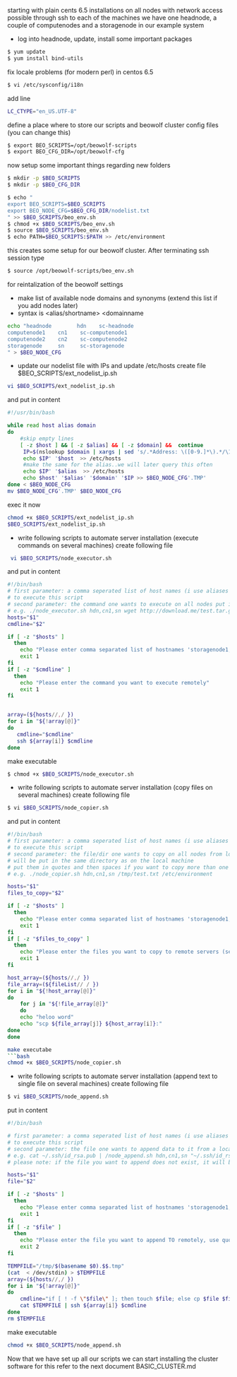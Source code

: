starting with plain cents 6.5 installations on all nodes with network access possible through ssh to each of the machines
we have one headnode, a couple of computenodes and a storagenode in our example system


* log into headnode, update, install some important packages
```bash
$ yum update
$ yum install bind-utils
```
fix locale problems (for modern perl) in centos 6.5
```bash
$ vi /etc/sysconfig/i18n
```
add line
```bash
LC_CTYPE="en_US.UTF-8"
```

define a place where to store our scripts and beowolf cluster config files (you can change this)
```bash
$ export BEO_SCRIPTS=/opt/beowolf-scripts
$ export BEO_CFG_DIR=/opt/beowolf-cfg
```

now setup some important things regarding new folders
```bash
$ mkdir -p $BEO_SCRIPTS
$ mkdir -p $BEO_CFG_DIR

$ echo "
export BEO_SCRIPTS=$BEO_SCRIPTS
export BEO_NODE_CFG=$BEO_CFG_DIR/nodelist.txt
" >> $BEO_SCRIPTS/beo_env.sh
$ chmod +x $BEO_SCRIPTS/beo_env.sh
$ source $BEO_SCRIPTS/beo_env.sh
$ echo PATH=$BEO_SCRIPTS:$PATH >> /etc/environment
```

this creates some setup for our beowolf cluster.
After terminating ssh session type
```bash
$ source /opt/beowolf-scripts/beo_env.sh
```
for reintalization of the beowolf settings

* make list of available node domains and synonyms (extend this list if you add nodes later)
* syntax is <hostname> <alias/shortname> <domainname
	
```bash
echo "headnode        hdn    sc-headnode  
computenode1    cn1    sc-computenode1
computenode2    cn2    sc-computenode2
storagenode     sn     sc-storagenode
" > $BEO_NODE_CFG
```

* update our nodelist file with IPs and update /etc/hosts
create file $BEO_SCRIPTS/ext_nodelist_ip.sh 

```bash
vi $BEO_SCRIPTS/ext_nodelist_ip.sh
```

and put in content
```bash
#!/usr/bin/bash

while read host alias domain
do
    #skip empty lines
    [ -z $host ] && [ -z $alias] && [ -z $domain] &&  continue
     IP=$(nslookup $domain | xargs | sed 's/.*Address: \([0-9.]*\).*/\1/g')
     echo $IP' '$host  >> /etc/hosts
     #make the same for the alias..we will later query this often
     echo $IP' '$alias  >> /etc/hosts
     echo $host' '$alias' '$domain' '$IP >> $BEO_NODE_CFG'.TMP'
done < $BEO_NODE_CFG
mv $BEO_NODE_CFG'.TMP' $BEO_NODE_CFG
```
exec it now
```bash
chmod +x $BEO_SCRIPTS/ext_nodelist_ip.sh
$BEO_SCRIPTS/ext_nodelist_ip.sh 
```

* write following scripts to automate server installation (execute commands on several machines)
 create following file 
 
```bash
 vi $BEO_SCRIPTS/node_executor.sh
```
and put in content
```bash
#!/bin/bash
# first parameter: a comma seperated list of host names (i use aliases for this)
# to execute this script
# second parameter: the command one wants to execute on all nodes put into quotes
# e.g. ./node_executor.sh hdn,cn1,sn wget http://download.me/test.tar.gz -C /tmp
hosts="$1"
cmdline="$2"

if [ -z "$hosts" ]
  then
    echo "Please enter comma separated list of hostnames 'storagenode1,storagenode2'"
    exit 1
fi
if [ -z "$cmdline" ]
  then
    echo "Please enter the command you want to execute remotely"
    exit 1
fi


array=(${hosts//,/ })
for i in "${!array[@]}"
do
   cmdline="$cmdline"
   ssh ${array[i]} $cmdline
done
```
make executable
```bash
$ chmod +x $BEO_SCRIPTS/node_executor.sh
```


* write following scripts to automate server installation (copy files on several machines)
create following file 
```bash
$ vi $BEO_SCRIPTS/node_copier.sh
```
and put in content
```bash
#!/bin/bash
# first parameter: a comma seperated list of host names (i use aliases for this)
# to execute this script
# second parameter: the file/dir one wants to copy on all nodes from local one
# will be put in the same directory as on the local machine
# put them in quotes and then spaces if you want to copy more than one
# e.g. ./node_copier.sh hdn,cn1,sn /tmp/test.txt /etc/environment

hosts="$1"
files_to_copy="$2"

if [ -z "$hosts" ]
  then
    echo "Please enter comma separated list of hostnames 'storagenode1,storagenode2'"
    exit 1
fi
if [ -z "$files_to_copy" ]
  then
    echo "Please enter the files you want to copy to remote servers (separated by blank)"
    exit 1
fi

host_array=(${hosts//,/ })
file_array=(${fileList// / })
for i in "${!host_array[@]}"
do
    for j in "${!file_array[@]}"
    do 
    echo "heloo word"
    echo "scp ${file_array[j]} ${host_array[i]}:"
done
done

make executabe
```bash
chmod +x $BEO_SCRIPTS/node_copier.sh
```


* write following scripts to automate server installation (append text to single file on several machines)
create following file
```bash
$ vi $BEO_SCRIPTS/node_append.sh
```
put in content
```bash
#!/bin/bash

# first parameter: a comma seperated list of host names (i use aliases for this)
# to execute this script
# second parameter: the file one wants to append data to it from a local stdin
# e.g. cat ~/.ssh/id_rsa.pub | /node_append.sh hdn,cn1,sn "~/.ssh/id_rsa.pub"
# please note: if the file you want to append does not exist, it will be created

hosts="$1"
file="$2"

if [ -z "$hosts" ]
  then
    echo "Please enter comma separated list of hostnames 'storagenode1,storagenode2'"
    exit 1
fi
if [ -z "$file" ]
  then
    echo "Please enter the file you want to append TO remotely, use quotes surrounding it"
    exit 2
fi

TEMPFILE="/tmp/$(basename $0).$$.tmp"
(cat  < /dev/stdin) > $TEMPFILE
array=(${hosts//,/ })
for i in "${!array[@]}"
do
    cmdline="if [ ! -f \"$file\" ]; then touch $file; else cp $file $file.ORG; fi; cat - >> $file"
    cat $TEMPFILE | ssh ${array[i]} $cmdline
done
rm $TEMPFILE
```

make executable
```bash
chmod +x $BEO_SCRIPTS/node_append.sh
```

Now that we have set up all our scripts we can start installing the cluster software
for this refer to the next document BASIC_CLUSTER.md

